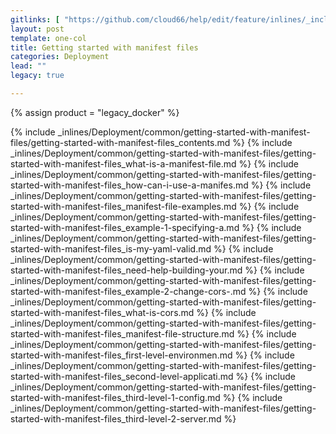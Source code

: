 ```yaml
---
gitlinks: [ "https://github.com/cloud66/help/edit/feature/inlines/_includes/_inlines/Deployment/common/getting-started-with-manifest-files/getting-started-with-manifest-files_contents.html", "https://github.com/cloud66/help/edit/feature/inlines/_includes/_inlines/Deployment/common/getting-started-with-manifest-files/getting-started-with-manifest-files_what-is-a-manifest-file.html", "https://github.com/cloud66/help/edit/feature/inlines/_includes/_inlines/Deployment/common/getting-started-with-manifest-files/getting-started-with-manifest-files_how-can-i-use-a-manifes.html", "https://github.com/cloud66/help/edit/feature/inlines/_includes/_inlines/Deployment/common/getting-started-with-manifest-files/getting-started-with-manifest-files_manifest-file-examples.html", "https://github.com/cloud66/help/edit/feature/inlines/_includes/_inlines/Deployment/common/getting-started-with-manifest-files/getting-started-with-manifest-files_example-1-specifying-a.html", "https://github.com/cloud66/help/edit/feature/inlines/_includes/_inlines/Deployment/common/getting-started-with-manifest-files/getting-started-with-manifest-files_is-my-yaml-valid.html", "https://github.com/cloud66/help/edit/feature/inlines/_includes/_inlines/Deployment/common/getting-started-with-manifest-files/getting-started-with-manifest-files_need-help-building-your.html", "https://github.com/cloud66/help/edit/feature/inlines/_includes/_inlines/Deployment/common/getting-started-with-manifest-files/getting-started-with-manifest-files_example-2-change-cors-.html", "https://github.com/cloud66/help/edit/feature/inlines/_includes/_inlines/Deployment/common/getting-started-with-manifest-files/getting-started-with-manifest-files_what-is-cors.html", "https://github.com/cloud66/help/edit/feature/inlines/_includes/_inlines/Deployment/common/getting-started-with-manifest-files/getting-started-with-manifest-files_manifest-file-structure.html", "https://github.com/cloud66/help/edit/feature/inlines/_includes/_inlines/Deployment/common/getting-started-with-manifest-files/getting-started-with-manifest-files_first-level-environmen.html", "https://github.com/cloud66/help/edit/feature/inlines/_includes/_inlines/Deployment/common/getting-started-with-manifest-files/getting-started-with-manifest-files_second-level-applicati.html", "https://github.com/cloud66/help/edit/feature/inlines/_includes/_inlines/Deployment/common/getting-started-with-manifest-files/getting-started-with-manifest-files_third-level-1-config.html", "https://github.com/cloud66/help/edit/feature/inlines/_includes/_inlines/Deployment/common/getting-started-with-manifest-files/getting-started-with-manifest-files_third-level-2-server.html" ]
layout: post
template: one-col
title: Getting started with manifest files
categories: Deployment
lead: ""
legacy: true

---
```

{% assign product = "legacy_docker" %}

{% include _inlines/Deployment/common/getting-started-with-manifest-files/getting-started-with-manifest-files_contents.md %}
{% include _inlines/Deployment/common/getting-started-with-manifest-files/getting-started-with-manifest-files_what-is-a-manifest-file.md %}
{% include _inlines/Deployment/common/getting-started-with-manifest-files/getting-started-with-manifest-files_how-can-i-use-a-manifes.md %}
{% include _inlines/Deployment/common/getting-started-with-manifest-files/getting-started-with-manifest-files_manifest-file-examples.md %}
{% include _inlines/Deployment/common/getting-started-with-manifest-files/getting-started-with-manifest-files_example-1-specifying-a.md %}
{% include _inlines/Deployment/common/getting-started-with-manifest-files/getting-started-with-manifest-files_is-my-yaml-valid.md %}
{% include _inlines/Deployment/common/getting-started-with-manifest-files/getting-started-with-manifest-files_need-help-building-your.md %}
{% include _inlines/Deployment/common/getting-started-with-manifest-files/getting-started-with-manifest-files_example-2-change-cors-.md %}
{% include _inlines/Deployment/common/getting-started-with-manifest-files/getting-started-with-manifest-files_what-is-cors.md %}
{% include _inlines/Deployment/common/getting-started-with-manifest-files/getting-started-with-manifest-files_manifest-file-structure.md %}
{% include _inlines/Deployment/common/getting-started-with-manifest-files/getting-started-with-manifest-files_first-level-environmen.md %}
{% include _inlines/Deployment/common/getting-started-with-manifest-files/getting-started-with-manifest-files_second-level-applicati.md %}
{% include _inlines/Deployment/common/getting-started-with-manifest-files/getting-started-with-manifest-files_third-level-1-config.md %}
{% include _inlines/Deployment/common/getting-started-with-manifest-files/getting-started-with-manifest-files_third-level-2-server.md %}





